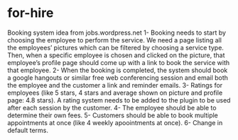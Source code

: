 # for-hire

Booking system idea from jobs.wordpress.net
1- Booking needs to start by choosing the employee to perform the service. We need a page listing all the employees’ pictures which can be filtered by choosing a service type. Then, when a specific employee is chosen and clicked on the picture, that employee’s profile page should come up with a link to book the service with that employee.
2- When the booking is completed, the system should book a google hangouts or similar free web conferencing session and email both the employee and the customer a link and reminder emails.
3- Ratings for employees (like 5 stars, 4 stars and average shown on picture and profile page: 4.8 stars). A rating system needs to be added to the plugin to be used after each session by the customer.
4- The employee should be able to determine their own fees.
5- Customers should be able to book multiple appointments at once (like 4 weekly apoointments at once).
6- Change in default terms.
